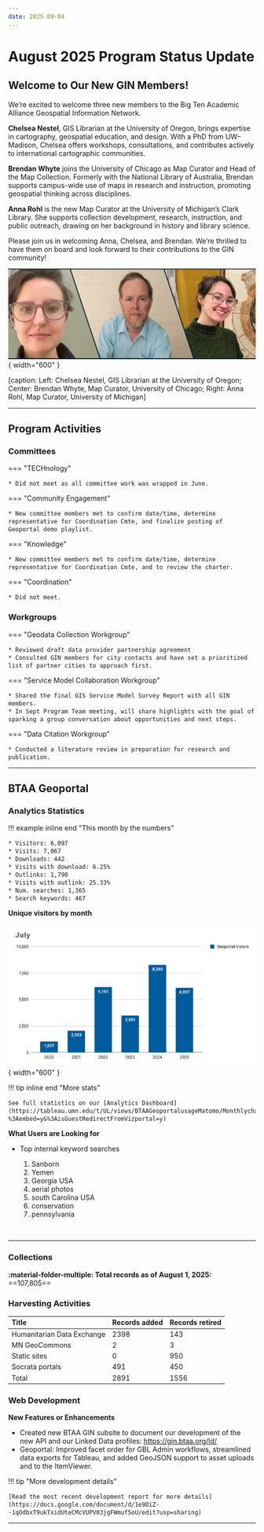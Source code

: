 ```yaml
---
date: 2025-09-04
---
```

# August 2025 Program Status Update

## Welcome to Our New GIN Members!


We’re excited to welcome three new members to the Big Ten Academic Alliance Geospatial Information Network.

 <!-- more -->

**Chelsea Nestel**, GIS Librarian at the University of Oregon, brings expertise in cartography, geospatial education, and design. With a PhD from UW–Madison, Chelsea offers workshops, consultations, and contributes actively to international cartographic communities.

**Brendan Whyte** joins the University of Chicago as Map Curator and Head of the Map Collection. Formerly with the National Library of Australia, Brendan supports campus-wide use of maps in research and instruction, promoting geospatial thinking across disciplines.

**Anna Rohl** is the new Map Curator at the University of Michigan’s Clark Library. She supports collection development, research, instruction, and public outreach, drawing on her background in history and library science.

Please join us in welcoming Anna, Chelsea, and Brendan. We’re thrilled to have them on board and look forward to their contributions to the GIN community!


![](img/nestel-whyte-rohl.png){ width="600" }

[caption: Left: Chelsea Nestel, GIS Librarian at the University of Oregon; Center: Brendan Whyte, Map Curator, University of Chicago; Right: Anna Rohl, Map Curator, University of Michigan]

<hr>

## Program Activities

### Committees

<div class="grid" markdown>


=== "TECHnology"

	* Did not meet as all committee work was wrapped in June.

=== "Community Engagement"

	* New committee members met to confirm date/time, determine representative for Coordination Cmte, and finalize posting of Geoportal demo playlist.

=== "Knowledge"

	* New committee members met to confirm date/time, determine representative for Coordination Cmte, and to review the charter.

=== "Coordination"

	* Did not meet.

</div>

### Workgroups

<div class="grid" markdown>


=== "Geodata Collection Workgroup"

	* Reviewed draft data provider partnership agreement
	* Consulted GIN members for city contacts and have set a prioritized list of partner cities to approach first.


=== "Service Model Collaboration Workgroup"

	* Shared the final GIS Service Model Survey Report with all GIN members.
	* In Sept Program Team meeting, will share highlights with the goal of sparking a group conversation about opportunities and next steps.

=== "Data Citation Workgroup"

	* Conducted a literature review in preparation for research and publication.
	
</div>
<hr>


## BTAA Geoportal 

### Analytics Statistics

!!! example inline end "This month by the numbers"

	* Visitors: 6,097
	* Visits: 7,067
	* Downloads: 442
	* Visits with download: 6.25%
	* Outlinks: 1,790
	* Visits with outlink: 25.33%
	* Num. searches: 1,365
	* Search keywords: 467

**Unique visitors by month**

![](img/2025-08-monthly-users.png){ width="600" }


!!! tip inline end "More stats"

    See full statistics on our [Analytics Dashboard](https://tableau.umn.edu/t/UL/views/BTAAGeoportalusageMatomo/Monthlycharts?%3Aembed=y&%3AisGuestRedirectFromVizportal=y)


**What Users are Looking for**

<div class="grid cards" markdown>

-   Top internal keyword searches

	1. Sanborn
	2. Yemen
	3. Georgia USA
	4. aerial photos
	5. south Carolina USA
	6. conservation
	7. pennsylvania


</div>

<br clear="left"/>

---

### Collections

**:material-folder-multiple: Total records as of August 1, 2025:** ==107,805== 

### Harvesting Activities

| Title| Records added | Records retired |
| :---- | ----- | ----- |
| Humanitarian Data Exchange | 2398 | 143 |
| MN GeoCommons | 2 | 3 |
| Static sites | 0 | 950 |
| Socrata portals | 491 | 450 |
| Total | 2891 | 1556  |

### Web Development

**New Features or Enhancements**

- Created new BTAA GIN subsite to document our development of the new API and our Linked Data profiles: https://gin.btaa.org/ld/
- Geoportal: Improved facet order for GBL Admin workflows, streamlined data exports for Tableau, and added GeoJSON support to asset uploads and to the ItemViewer.



!!! tip "More development details"

	[Read the most recent development report for more details](https://docs.google.com/document/d/1e9DiZ--1qOdbxT9ukTxidUteCMcVUPV03jgFWmuf5oU/edit?usp=sharing)

---
